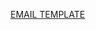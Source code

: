 [EMAIL TEMPLATE](https://www.figma.com/proto/v49Jve1TWfwnyqIHIrBeAp/Untitled?type=design&t=ZNXDdnN6YeSf7si9-1&scaling=contain&page-id=0%3A1&node-id=3-8&mode=design)
